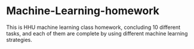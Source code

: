 # Machine-Learning-homework
This is HHU machine learning class homework, concluding 10 different tasks, and each of them are complete by using different machine learning strategies.
